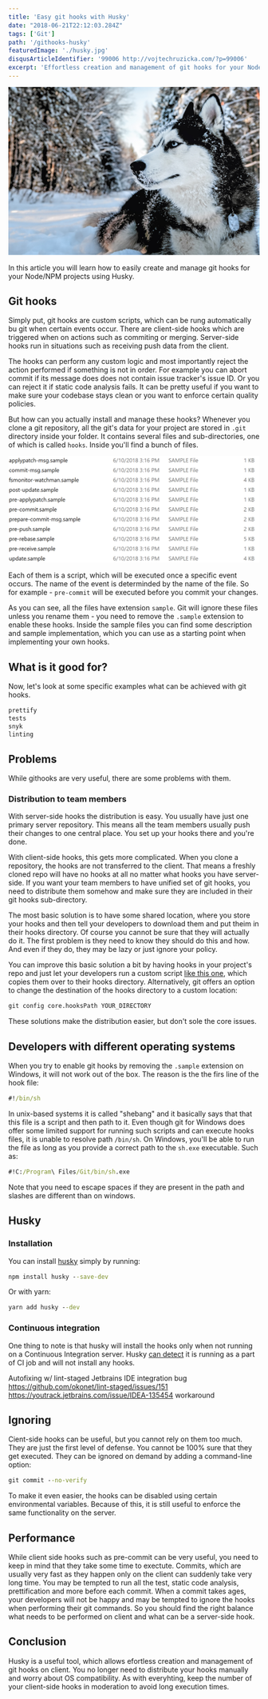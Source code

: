 ```yaml
---
title: 'Easy git hooks with Husky'
date: "2018-06-21T22:12:03.284Z"
tags: ['Git']
path: '/githooks-husky'
featuredImage: './husky.jpg'
disqusArticleIdentifier: '99006 http://vojtechruzicka.com/?p=99006'
excerpt: 'Effortless creation and management of git hooks for your Node/NPM projects with Husky.'
---
```


![Husky](husky.jpg)

In this article you will learn how to easily create and manage git hooks for your Node/NPM projects using Husky.

## Git hooks
Simply put, git hooks are custom scripts, which can be rung automatically bu git when certain events occur. There are client-side hooks which are triggered when on actions such as commiting or merging. Server-side hooks run in situations such as receiving push data from the client.

The hooks can perform any custom logic and most importantly reject the action performed if something is not in order. For example you can abort commit if its message does does not contain issue tracker's issue ID. Or you can reject it if static code analysis fails. It can be pretty useful if you want to make sure your codebase stays clean or you want to enforce certain quality policies.

But how can you actually install and manage these hooks? Whenever you clone a git repository, all the git's data for your project are stored in `.git` directory inside your folder. It contains several files and sub-directories, one of which is called `hooks`. Inside you'll find a bunch of files.

![Git Hooks Directory](./git-hooks.png)

Each of them is a script, which will be executed once a specific event occurs. The name of the event is determinded by the name of the file. So for example - `pre-commit` will be executed before you commit your changes.

As you can see, all the files have extension `sample`. Git will ignore these files unless you rename them - you need to remove the `.sample` extension to enable these hooks. Inside the sample files you can find some description and sample implementation, which you can use as a starting point when implementing your own hooks.

## What is it good for?
Now, let's look at some specific examples what can be achieved with git hooks.


    prettify
    tests
    snyk
    linting
## Problems
While githooks are very useful, there are some problems with them.

### Distribution to team members
With server-side hooks the distribution is easy. You usually have just one primary server repository. This means all the team members usually push their changes to one central place. You set up your hooks there and you're done.

With client-side hooks, this gets more complicated. When you clone a repository, the hooks are not transferred to the client. That means a freshly cloned repo will have no hooks at all no matter what hooks you have server-side. If you want your team members to have unified set of git hooks, you need to distribute them somehow and make sure they are included in their git hooks sub-directory.

The most basic solution is to have some shared location, where you store your hooks and then tell your developers to download them and put theim in their hooks directory. Of course you cannot be sure that they will actually do it. The first problem is they need to know they should do this and how. And even if they do, they may be lazy or just ignore your policy.

You can improve this basic solution a bit by having hooks in your project's repo and just let your developers run a custom script [like this one](https://gist.github.com/tilap/0590e78c9cfd8f6548f5), which copies them over to their hooks directory. Alternatively, git offers an option to change the destination of the hooks directory to a custom location:

```cmd
git config core.hooksPath YOUR_DIRECTORY
```

These solutions make the distribution easier, but don't sole the core issues.

## Developers with different operating systems
When you try to enable git hooks by removing the `.sample` extension on Windows, it will not work out of the box. The reason is the the firs line of the hook file:

```cmd
#!/bin/sh
```

In unix-based systems it is called \"shebang\" and it basically says that that this file is a script and then path to it. Even though git for Windows does offer some limited support for running such scripts and can execute hooks files, it is unable to resolve path `/bin/sh`. On Windows, you'll be able to run the file as long as you provide a correct path to the `sh.exe` executable. Such as:

```cmd
#!C:/Program\ Files/Git/bin/sh.exe 
```

Note that you need to escape spaces if they are present in the path and slashes are different than on windows.

## Husky
### Installation
You can install [husky](https://github.com/typicode/husky) simply by running:

```cmd
npm install husky --save-dev
```

Or with yarn:

```cmd
yarn add husky --dev
```

### Continuous integration
One thing to note is that husky will install the hooks only when not running on a Continuous Integration server. Husky [can detect](https://github.com/watson/is-ci) it is running as a part of CI job and will not install any hooks. 

Autofixing w/ lint-staged
Jetbrains IDE integration
    bug
        https://github.com/okonet/lint-staged/issues/151
        https://youtrack.jetbrains.com/issue/IDEA-135454
    workaround

## Ignoring
Cient-side hooks can be useful, but you cannot rely on them too much. They are just the first level of defense. You cannot be 100% sure that they get executed. They can be ignored on demand by adding a command-line option:

```cmd
git commit --no-verify
```

To make it even easier, the hooks can be disabled using certain environmental variables. Because of this, it is still useful to enforce the same functionality on the server. 
    
## Performance
While client side hooks such as pre-commit can be very useful, you need to keep in mind that they take some time to exectute. Commits, which are usually very fast as they happen only on the client can suddenly take very long time. You may be tempted to run all the test, static code analysis, prettification and more before each commit. When a commit takes ages, your developers will not be happy and may be tempted to ignore the hooks when performing  their git commands. So you should find the right balance what needs to be performed on client and what can be a server-side hook.
     
## Conclusion      
Husky is a useful tool, which allows efortless creation and management of git hooks on client. You no longer need to distribute your hooks manually and worry about OS compatibility. As with everyhting, keep the number of your client-side hooks in moderation to avoid long execution times.    
    